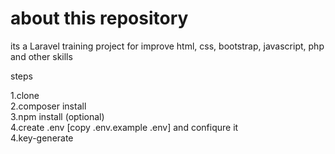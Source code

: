 <h1>about this repository</h1>

its a Laravel training project for improve html, css, bootstrap, javascript, php and other skills


steps

1.clone<br />
2.composer install <br />
3.npm install (optional) <br />
4.create .env [copy .env.example .env] and confiqure it <br />
4.key-generate <br />

